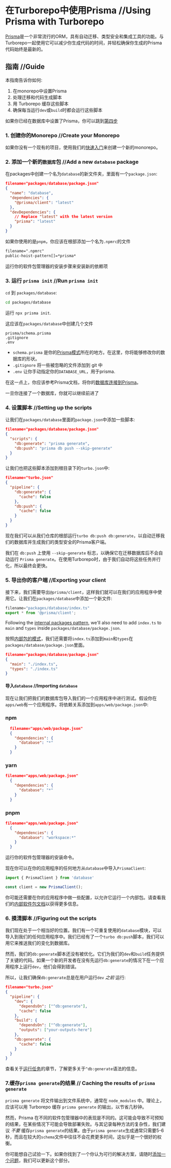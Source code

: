 
# 在Turborepo中使用Prisma //Using Prisma with Turborepo

[Prisma](https://www.prisma.io/)是一个非常流行的ORM，具有自动迁移、类型安全和集成工具的功能。与Turborepo一起使用它可以减少你生成代码的时间，并轻松确保你生成的Prisma代码始终是最新的。

## 指南 //Guide  

本指南告诉你如何:

1. 在monorepo中设置Prisma
2. 处理迁移和代码生成脚本
3. 用 Turborepo 缓存这些脚本
4. 确保每当运行`dev`或`build`时都会运行这些脚本

如果你已经在数据库中设置了Prisma，你可以跳到[第四步](https://turbo.build/repo/docs/handbook/prisma#4-setting-up-the-scripts)

### 1. 创建你的Monorepo //Create your Monorepo

如果你没有一个现有的项目，使用我们的[快速入门](https://turbo.build/repo/docs/getting-started/create-new)来创建一个新的monorepo。

### 2. 添加一个新的`数据库`包 //Add a new `database` package

在packages中创建一个名为`database`的新文件夹，里面有一个`package.json`:

```json 
filename="packages/database/package.json"
{
  "name": "database",
  "dependencies": {
    "@prisma/client": "latest"
  },
  "devDependencies": {
    // Replace "latest" with the latest version
    "prisma": "latest"
  }
}
```

如果你使用的是`pnpm`，你应该在根部添加一个名为`.npmrc`的文件

```txt 
filename=".npmrc"
public-hoist-pattern[]=*prisma*
```

运行你的软件包管理器的安装步骤来安装新的依赖项

### 3. 运行 `prisma init` //Run `prisma init`

`cd` 到 `packages/database`:

```bash
cd packages/database
```

运行 `npx prisma init`.

这应该在`packages/database`中创建几个文件

```
prisma/schema.prisma
.gitignore
.env
```

- `schema.prisma` 是你的[Prisma模式](https://www.prisma.io/docs/concepts/components/prisma-schema)所在的地方。在这里，你将能够修改你的数据库的形状。
- `.gitignore`  将一些被忽略的文件添加到 git 中
- `.env` 让你手动指定你的`DATABASE_URL`，用于prisma.

在这一点上，你应该参考Prisma文档，将你的[数据库连接到Prisma](https://www.prisma.io/docs/getting-started/setup-prisma/start-from-scratch/relational-databases/connect-your-database-typescript-postgres)。

一旦你连接了一个数据库，你就可以继续前进了

### 4. 设置脚本 //Setting up the scripts

让我们在`packages/database`里面的`package.json`中添加一些脚本:

```json 
filename="packages/database/package.json"
{
  "scripts": {
    "db:generate": "prisma generate",
    "db:push": "prisma db push --skip-generate"
  }
}
```

让我们也把这些脚本添加到根目录下的`turbo.json`中:

```json 
filename="turbo.json"
{
  "pipeline": {
    "db:generate": {
      "cache": false
    },
    "db:push": {
      "cache": false
    }
  }
}
```

现在我们可以从我们仓库的根部运行`turbo db:push db:generate`，以自动迁移我们的数据库并生成我们的类型安全的Prisma客户端。

我们在 `db:push` 上使用 `--skip-generate` 标志，以确保它在迁移数据库后不会自动运行 `Prisma generate`。在使用Turborepo时，由于我们自动将这些任务并行化，所以最终会更快。

### 5. 导出你的客户端 //Exporting your client

接下来，我们需要导出`@prisma/client`，这样我们就可以在我们的应用程序中使用它。让我们在`packages/database`中添加一个新文件:

```ts 
filename="packages/database/index.ts"
export * from '@prisma/client';
```

Following the [internal packages pattern](https://turbo.build/repo/docs/handbook/sharing-code/internal-packages), we'll also need to add `index.ts` to `main` and `types` inside `packages/database/package.json`.

按照[内部包的模式](https://turbo.build/repo/docs/handbook/sharing-code/internal-packages)，我们还需要将`index.ts`添加到`main`和`types`在`packages/database/package.json`里面。

```json 
filename="packages/database/package.json"
{
  "main": "./index.ts",
  "types": "./index.ts"
}
```

#### 导入`database`  //Importing `database`

现在让我们把我们的数据库包导入我们的一个应用程序中进行测试。假设你在`apps/web`有一个应用程序。将依赖关系添加到`apps/web/package.json`中:

### npm
```json 
  filename="apps/web/package.json"
  {
    "dependencies": {
      "database": "*"
    }
  }
```

### yarn
```json 
filename="apps/web/package.json"
  {
    "dependencies": {
      "database": "*"
    }
  }
```

### pnpm
```json 
filename="apps/web/package.json"
  {
    "dependencies": {
      "database": "workspace:*"
    }
  }
```

运行你的软件包管理器的安装命令。

现在你可以在你的应用程序的任何地方从`database`中导入`PrismaClient`:

```ts
import { PrismaClient } from 'database'

const client = new PrismaClient();
```

你可能还需要在你的应用程序中做一些配置，以允许它运行一个内部包。请查看我们的[内部软件包文档](https://turbo.build/repo/docs/handbook/sharing-code/internal-packages#6-configuring-your-app)以获得更多信息。

### 6. 摸清脚本 //Figuring out the scripts

我们现在处于一个相当好的位置。我们有一个可重复使用的`database`模块，可以导入到我们的任何应用程序中。我们已经有了一个`turbo db:push`脚本，我们可以用它来推送我们的变化到数据库。

然而，我们的`db:generate`脚本还没有被优化。它们为我们的`dev`和`build`任务提供了关键的代码。如果一个新的开发者在没有先运行`db:generate`的情况下在一个应用程序上运行`dev`，他们会得到错误。

所以，让我们确保`db:generate`总是在用户运行`dev` _之前_ 运行:

```json 
filename="turbo.json"
{
  "pipeline": {
    "dev": {
      "dependsOn": ["^db:generate"],
      "cache": false
    },
    "build": {
      "dependsOn": ["^db:generate"],
      "outputs": ["your-outputs-here"]
    },
    "db:generate": {
      "cache": false
    }
  }
}
```

查看关于[运行任务](https://turbo.build/repo/docs/core-concepts/monorepos/running-tasks)的章节，了解更多关于`^db:generate`语法的信息。

### 7.缓存`prisma generate`的结果 // Caching the results of `prisma generate`

`prisma generate` 将文件输出到文件系统中，通常在 `node_modules` 中。理论上，应该可以用 Turborepo 缓存 `prisma generate` 的输出，以节省几秒钟。

然而，Prisma 在不同的软件包管理器中的表现是不同的。这可能会导致不可预知的结果，在某些情况下可能会导致部署失败。与其记录每种方法的复杂性，我们建议 _不要_ 缓存`prisma generate`的结果。由于`prisma generate`生成通常只需要5-6秒，而且在较大的`schema`文件中往往不会花费更多时间，这似乎是一个很好的权衡。

你可能想自己试验一下。如果你找到了一个你认为可行的解决方案，请随时[添加一个问题](https://github.com/vercel/turbo/issues/new/choose)，我们可以更新这个部分。